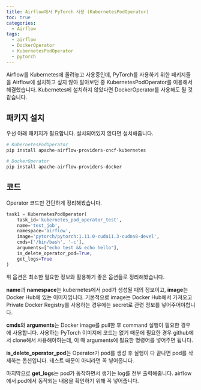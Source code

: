 ```yaml
---
title: Airflow에서 PyTorch 사용 (KubernetesPodOperator)
toc: true
categories:
  - Airflow
tags:
  - airflow
  - DockerOperator
  - KubernetesPodOperator
  - pytorch
---
```


Airflow를 Kubernetes에 올려놓고 사용중인데, PyTorch를 사용하기 위한 패키지들을 Airflow에 설치하고 싶지 않아 알아보던 중 KubernetesPodOperator를 이용해서 해결했습니다. Kubernetes에 설치하지 않았다면 DockerOperator를 사용해도 될 것 같습니다.

## **패키지 설치**

우선 아래 패키지가 필요합니다. 설치되어있지 않다면 설치해줍니다.

```bash
# KubernetesPodOperator
pip install apache-airflow-providers-cncf-kubernetes

# DockerOperator
pip install apache-airflow-providers-docker
```

## **코드**

Operator 코드만 간단하게 정리해봤습니다.

```python
task1 = KubernetesPodOperator(
    task_id='kubernetes_pod_operator_test',
    name='test_job',
    namespace='airflow',
    image='pytorch/pytorch:1.11.0-cuda11.3-cudnn8-devel',
    cmds=['/bin/bash', '-c'],
    arguments=["echo test && echo hello"],
    is_delete_operator_pod=True,
    get_logs=True
)
```

위 옵션은 최소한 필요한 정보와 활용하기 좋은 옵션들로 정리해봤습니다.

**name**과 **namespace**는 kubernetes에서 pod가 생성될 때의 정보이고, **image**는 Docker Hub에 있는 이미지입니다. 기본적으로 image는 Docker Hub에서 가져오고 Private Docker Registry를 사용하는 경우에는 secret로 관련 정보를 넣어주어야합니다.

**cmds**와 **arguments**는 Docker image를 pull한 후 command 실행이 필요한 경우에 사용합니다. 사용하는 PyTorch 이미지에 코드는 없기 때문에 필요한 경우 github에서 clone해서 사용해야하는데, 이 때 arguments에 필요한 명령어를 넣어주면 됩니다.

**is_delete_operator_pod**는 Operator가 pod를 생성 후 실행이 다 끝나면 pod를 삭제하는 옵션입니다. 테스트 때문이 아니라면 꼭 넣어줍니다.

마지막으로 **get_logs**는 pod가 동작하면서 생기는 log를 전부 출력해줍니다. airflow에서 pod에서 동작되는 내용을 확인하기 위해 꼭 넣어줍니다.
